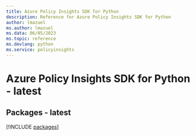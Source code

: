 ```yaml
---
title: Azure Policy Insights SDK for Python
description: Reference for Azure Policy Insights SDK for Python
author: lmazuel
ms.author: lmazuel
ms.data: 06/05/2023
ms.topic: reference
ms.devlang: python
ms.service: policyinsights
---
```

# Azure Policy Insights SDK for Python - latest
## Packages - latest
[!INCLUDE [packages](policy-insights-index.md)]